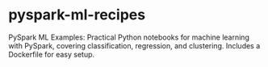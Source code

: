 # pyspark-ml-recipes
PySpark ML Examples: Practical Python notebooks for machine learning with PySpark, covering classification, regression, and clustering. Includes a Dockerfile for easy setup.
